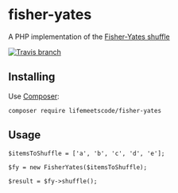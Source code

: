 # fisher-yates

A PHP implementation of the [Fisher-Yates shuffle](https://en.wikipedia.org/wiki/Fisher%E2%80%93Yates_shuffle)

[![Travis branch](https://img.shields.io/travis/lifemeetscode/fisher-yates/master.svg?style=flat-square)](https://travis-ci.org/lifemeetscode/fisher-yates)

## Installing

Use [Composer](https://getcomposer.org):

```
composer require lifemeetscode/fisher-yates
```

## Usage

```
$itemsToShuffle = ['a', 'b', 'c', 'd', 'e'];

$fy = new FisherYates($itemsToShuffle);

$result = $fy->shuffle();
```

